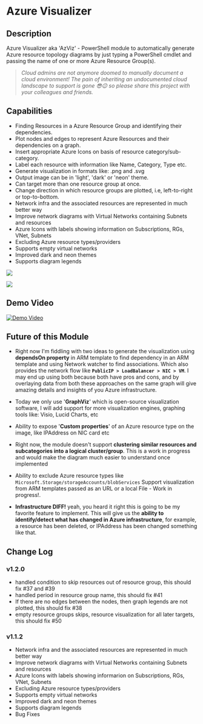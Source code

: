 # Azure Visualizer

## Description

Azure Visualizer aka 'AzViz' - PowerShell module to automatically generate Azure resource topology diagrams by just typing a PowerShell cmdlet and passing the name of one or more Azure Resource Group(s).

> _Cloud admins are not anymore doomed to manually document a cloud environment! The pain of inheriting an undocumented cloud landscape to support is gone 😎😉 so please share this project with your colleagues and friends._

## Capabilities

 * Finding Resources in a Azure Resource Group and identifying their dependencies.
 * Plot nodes and edges to represent Azure Resources and their dependencies on a graph.
 * Insert appropriate Azure Icons on basis of resource category/sub-category.
 * Label each resource with information like Name, Category, Type etc.
 * Generate visualization in formats like: .png and .svg
 * Output image can be in 'light', 'dark' or 'neon' theme.
 * Can target more than one resource group at once.
 * Change direction in which resource groups are plotted, i.e, left-to-right or top-to-bottom.
 * Network infra and the associated resources are represented in much better way
 * Improve network diagrams with Virtual Networks containing Subnets and resources
 * Azure Icons with labels showing information on Subscriptions, RGs, VNet, Subnets
 * Excluding Azure resource types/providers
 * Supports empty virtual networks
 * Improved dark and neon themes
 * Supports diagram legends
 
![](https://raw.githubusercontent.com/PrateekKumarSingh/AzViz/master/img/themeneon.jpg)

![](https://raw.githubusercontent.com/PrateekKumarSingh/AzViz/master/img/themedark.jpg)

## Demo Video

[![Demo Video](https://img.youtube.com/vi/7rsNGJ-QmEA/0.jpg)](https://www.youtube.com/watch?v=7rsNGJ-QmEA)

## Future of this Module

* Right now I'm fiddling with two ideas to generate the visualization
using **dependsOn property** in ARM template to find dependency in an ARM template
and using Network watcher to find associations. Which also provides the network flow like **`PublicIP > LoadBalancer > NIC > VM`**. I may end up using both because both have pros and cons, and by overlaying data from both these approaches on the same graph will give amazing details and insights of you Azure infrastructure.

* Today we only use '**GraphViz**' which is open-source visualization software, I will add support for more visualization engines, graphing tools like: Visio, Lucid Charts, etc

* Ability to expose '**Custom properties**' of an Azure resource type on the image, like IPAddress on NIC card etc

* Right now, the module doesn't support **clustering similar resources and subcategories into a logical cluster/group**. This is a work in progress and would make the diagram much easier to understand once implemented

* Ability to exclude Azure resource types like `Microsoft.Storage/storageAccounts/blobServices`
Support visualization from ARM templates passed as an URL or a local File - Work in progress!.

* **Infrastructure DIFF!** yeah, you heard it right this is going to be my favorite feature to implement. This will give us the **ability to identify/detect what has changed in Azure infrastructure**, for example, a resource has been deleted, or IPAddress has been changed something like that.

## Change Log

### v1.2.0
- handled condition to skip resources out of resource group, this should fix #37 and #39 
- handled period in resource group name, this should fix #41
- If there are no edges between the nodes, then graph legends are not plotted, this should fix #38 
- empty resource groups skips, resource visualization for all later targets, this should fix #50 
### v1.1.2
- Network infra and the associated resources are represented in much better way 
- Improve network diagrams with Virtual Networks containing Subnets and resources
- Azure Icons with labels showing informarion on Subscriptions, RGs, VNet, Subnets
- Excluding Azure resource types/providers
- Supports empty virtual networks
- Improved dark and neon themes
- Supports diagram legends
- Bug Fixes

